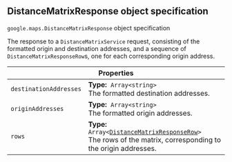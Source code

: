 <h2 id="DistanceMatrixResponse"> DistanceMatrixResponse object specification </h2><p>
<code><span itemprop="path">google.maps</span>.<span itemprop="name">DistanceMatrixResponse</span></code>
object specification
</p><p>The response to a <code>DistanceMatrixService</code> request, consisting of the formatted origin and destination addresses, and a sequence of <code>DistanceMatrixResponseRow</code>s, one for each corresponding origin address.</p><div class="devsite-table-wrapper"><table class="properties responsive" summary="record DistanceMatrixResponse - Properties">
<thead>
<tr><th colspan="2">Properties</th>
</tr></thead>
<tbody>
<tr>
<td><code><span>destinationAddresses</span></code></td>
<td><div><strong>Type:</strong>&nbsp; <code>Array&lt;string&gt;</code></div>
<div class="desc">The formatted destination addresses.</div></td>
</tr>
<tr>
<td><code><span>originAddresses</span></code></td>
<td><div><strong>Type:</strong>&nbsp; <code>Array&lt;string&gt;</code></div>
<div class="desc">The formatted origin addresses.</div></td>
</tr>
<tr>
<td><code><span>rows</span></code></td>
<td><div><strong>Type:</strong>&nbsp; <code>Array&lt;<a href="https://github.com/amenadiel/google-maps-documentation/blob/master/docs/DistanceMatrixResponseRow.md">DistanceMatrixResponseRow</a>&gt;</code></div>
<div class="desc">The rows of the matrix, corresponding to the origin addresses.</div></td>
</tr>
</tbody>
</table></div>